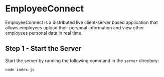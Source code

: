 # EmployeeConnect
EmployeeConnect is a distributed live client-server based application that allows employees upload their personal information and view other employees personal data in real time.

## Step 1 - Start the Server

Start the server by running the following command in the `server` directory:

```shell
node index.js
```